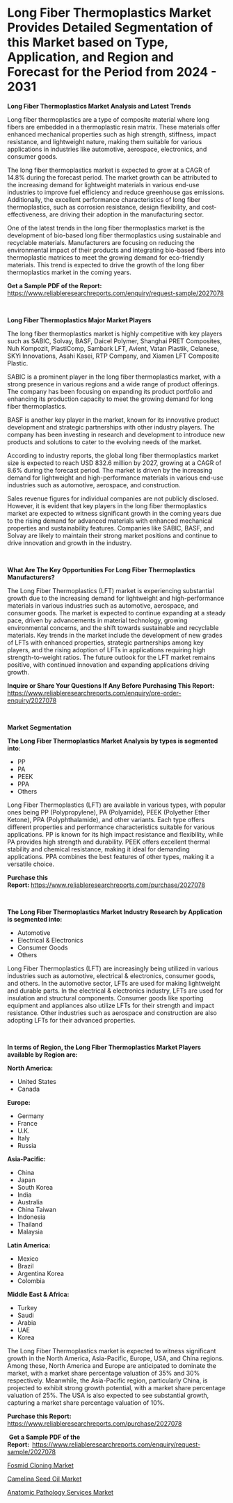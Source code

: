<p><h1>Long Fiber Thermoplastics Market Provides Detailed Segmentation of this Market based on Type, Application, and Region and Forecast for the Period from 2024 - 2031</h1></p><p><strong>Long Fiber Thermoplastics Market Analysis and Latest Trends</strong></p>
<p><p>Long fiber thermoplastics are a type of composite material where long fibers are embedded in a thermoplastic resin matrix. These materials offer enhanced mechanical properties such as high strength, stiffness, impact resistance, and lightweight nature, making them suitable for various applications in industries like automotive, aerospace, electronics, and consumer goods.</p><p>The long fiber thermoplastics market is expected to grow at a CAGR of 14.8% during the forecast period. The market growth can be attributed to the increasing demand for lightweight materials in various end-use industries to improve fuel efficiency and reduce greenhouse gas emissions. Additionally, the excellent performance characteristics of long fiber thermoplastics, such as corrosion resistance, design flexibility, and cost-effectiveness, are driving their adoption in the manufacturing sector.</p><p>One of the latest trends in the long fiber thermoplastics market is the development of bio-based long fiber thermoplastics using sustainable and recyclable materials. Manufacturers are focusing on reducing the environmental impact of their products and integrating bio-based fibers into thermoplastic matrices to meet the growing demand for eco-friendly materials. This trend is expected to drive the growth of the long fiber thermoplastics market in the coming years.</p></p>
<p><strong>Get a Sample PDF of the Report:&nbsp;</strong> <a href="https://www.reliableresearchreports.com/enquiry/request-sample/2027078">https://www.reliableresearchreports.com/enquiry/request-sample/2027078</a></p>
<p>&nbsp;</p>
<p><strong>Long Fiber Thermoplastics Major Market Players</strong></p>
<p><p>The long fiber thermoplastics market is highly competitive with key players such as SABIC, Solvay, BASF, Daicel Polymer, Shanghai PRET Composites, Nuh Kompozit, PlastiComp, Sambark LFT, Avient, Vatan Plastik, Celanese, SKYi Innovations, Asahi Kasei, RTP Company, and Xiamen LFT Composite Plastic.</p><p>SABIC is a prominent player in the long fiber thermoplastics market, with a strong presence in various regions and a wide range of product offerings. The company has been focusing on expanding its product portfolio and enhancing its production capacity to meet the growing demand for long fiber thermoplastics.</p><p>BASF is another key player in the market, known for its innovative product development and strategic partnerships with other industry players. The company has been investing in research and development to introduce new products and solutions to cater to the evolving needs of the market.</p><p>According to industry reports, the global long fiber thermoplastics market size is expected to reach USD 832.6 million by 2027, growing at a CAGR of 8.6% during the forecast period. The market is driven by the increasing demand for lightweight and high-performance materials in various end-use industries such as automotive, aerospace, and construction.</p><p>Sales revenue figures for individual companies are not publicly disclosed. However, it is evident that key players in the long fiber thermoplastics market are expected to witness significant growth in the coming years due to the rising demand for advanced materials with enhanced mechanical properties and sustainability features. Companies like SABIC, BASF, and Solvay are likely to maintain their strong market positions and continue to drive innovation and growth in the industry.</p></p>
<p>&nbsp;</p>
<p><strong>What Are The Key Opportunities For Long Fiber Thermoplastics Manufacturers?</strong></p>
<p><p>The Long Fiber Thermoplastics (LFT) market is experiencing substantial growth due to the increasing demand for lightweight and high-performance materials in various industries such as automotive, aerospace, and consumer goods. The market is expected to continue expanding at a steady pace, driven by advancements in material technology, growing environmental concerns, and the shift towards sustainable and recyclable materials. Key trends in the market include the development of new grades of LFTs with enhanced properties, strategic partnerships among key players, and the rising adoption of LFTs in applications requiring high strength-to-weight ratios. The future outlook for the LFT market remains positive, with continued innovation and expanding applications driving growth.</p></p>
<p><strong>Inquire or Share Your Questions If Any Before Purchasing This Report:</strong> <a href="https://www.reliableresearchreports.com/enquiry/pre-order-enquiry/2027078">https://www.reliableresearchreports.com/enquiry/pre-order-enquiry/2027078</a></p>
<p>&nbsp;</p>
<p><strong>Market Segmentation</strong></p>
<p><strong>The Long Fiber Thermoplastics Market Analysis by types is segmented into:</strong></p>
<p><ul><li>PP</li><li>PA</li><li>PEEK</li><li>PPA</li><li>Others</li></ul></p>
<p><p>Long Fiber Thermoplastics (LFT) are available in various types, with popular ones being PP (Polypropylene), PA (Polyamide), PEEK (Polyether Ether Ketone), PPA (Polyphthalamide), and other variants. Each type offers different properties and performance characteristics suitable for various applications. PP is known for its high impact resistance and flexibility, while PA provides high strength and durability. PEEK offers excellent thermal stability and chemical resistance, making it ideal for demanding applications. PPA combines the best features of other types, making it a versatile choice.</p></p>
<p><strong>Purchase this Report:&nbsp;</strong><a href="https://www.reliableresearchreports.com/purchase/2027078">https://www.reliableresearchreports.com/purchase/2027078</a></p>
<p>&nbsp;</p>
<p><strong>The Long Fiber Thermoplastics Market Industry Research by Application is segmented into:</strong></p>
<p><ul><li>Automotive</li><li>Electrical & Electronics</li><li>Consumer Goods</li><li>Others</li></ul></p>
<p><p>Long Fiber Thermoplastics (LFT) are increasingly being utilized in various industries such as automotive, electrical & electronics, consumer goods, and others. In the automotive sector, LFTs are used for making lightweight and durable parts. In the electrical & electronics industry, LFTs are used for insulation and structural components. Consumer goods like sporting equipment and appliances also utilize LFTs for their strength and impact resistance. Other industries such as aerospace and construction are also adopting LFTs for their advanced properties.</p></p>
<p>&nbsp;</p>
<p><strong>In terms of Region, the Long Fiber Thermoplastics Market Players available by Region are:</strong></p>
<p>
    <p> <strong> North America: </strong>
        <ul>
            <li>United States</li>
            <li>Canada</li>
        </ul>
        </p> 
    <p> <strong> Europe: </strong>
        <ul>
            <li>Germany</li>
            <li>France</li>
            <li>U.K.</li>
            <li>Italy</li>
            <li>Russia</li>
        </ul>
        </p> 
    <p> <strong> Asia-Pacific: </strong>
        <ul>
            <li>China</li>
            <li>Japan</li>
            <li>South Korea</li>
            <li>India</li>
            <li>Australia</li>
            <li>China Taiwan</li>
            <li>Indonesia</li>
            <li>Thailand</li>
            <li>Malaysia</li>
        </ul>
        </p> 
    <p> <strong> Latin America: </strong>
        <ul>
            <li>Mexico</li>
            <li>Brazil</li>
            <li>Argentina Korea</li>
            <li>Colombia</li>
        </ul>
        </p> 
    <p> <strong> Middle East & Africa: </strong>
        <ul>
            <li>Turkey</li>
            <li>Saudi</li>
            <li>Arabia</li>
            <li>UAE</li>
            <li>Korea</li>
        </ul>
    </p>
    </p>
<p><p>The Long Fiber Thermoplastics market is expected to witness significant growth in the North America, Asia-Pacific, Europe, USA, and China regions. Among these, North America and Europe are anticipated to dominate the market, with a market share percentage valuation of 35% and 30% respectively. Meanwhile, the Asia-Pacific region, particularly China, is projected to exhibit strong growth potential, with a market share percentage valuation of 25%. The USA is also expected to see substantial growth, capturing a market share percentage valuation of 10%.</p></p>
<p><strong>Purchase this Report: </strong><a href="https://www.reliableresearchreports.com/purchase/2027078">https://www.reliableresearchreports.com/purchase/2027078</a></p>
<p>&nbsp;<strong>Get a Sample PDF of the Report:&nbsp;&nbsp;</strong><a href="https://www.reliableresearchreports.com/enquiry/request-sample/2027078">https://www.reliableresearchreports.com/enquiry/request-sample/2027078</a></p>
<p><strong></strong></p>
<p><p><a href="https://view.publitas.com/reportprime-1/fosmid-cloning-market-research-report-provides-critical-insights-that-can-help-shape-business-development-and-investment-strategies/">Fosmid Cloning Market</a></p><p><a href="https://view.publitas.com/reportprime-1/camelina-seed-oil-market-a-comprehensive-report-of-its-market-share-growth-trends-2023-2030/">Camelina Seed Oil Market</a></p><p><a href="https://view.publitas.com/reportprime-1/global-anatomic-pathology-services-market-by-types-applications-and-major-players-with-regional-growth-rate-analysis-and-development-situation-from-2023-to-2030/">Anatomic Pathology Services Market</a></p></p>